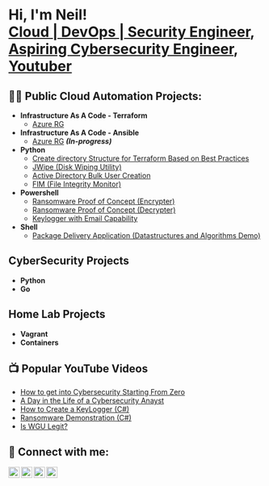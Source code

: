 <h1>Hi, I'm Neil! <br/><a href="https://github.com/dev-null-101">Cloud | DevOps | Security Engineer</a>, <a href="https://www.linkedin.com/in/neil-flores-91009a65/">Aspiring Cybersecurity Engineer</a>, <a href="https://www.youtube.com/@alwaysecure">Youtuber</a></h1>

<h2>👨‍💻 Public Cloud Automation Projects:</h2>

- <b>Infrastructure As A Code - Terraform</b>
  - [Azure RG](https://github.com/dev-null-101/public-cloud-terraform)
- <b>Infrastructure As A Code - Ansible</b>
  - [Azure RG](https://github.com/dev-null-101/public-cloud-ansible) <b><i>(In-progress)</b></i>
- <b>Python</b>
  - [Create directory Structure for Terraform Based on Best Practices](https://github.com/dev-null-101/public-cloud-python/tree/development/terraform_dir_structure)
  - [JWipe (Disk Wiping Utility)](https://github.com/joshmadakor1/Jwipe.PowerShell)
  - [Active Directory Bulk User Creation](https://github.com/joshmadakor1/AD_PS)
  - [FIM (File Integrity Monitor)](https://github.com/joshmadakor1/PowerShell-Integrity-FIM)
- <b>Powershell</b>
  - [Ransomware Proof of Concept (Encrypter)](https://github.com/joshmadakor1/EncrypterPOC)
  - [Ransomware Proof of Concept (Decrypter)](https://github.com/joshmadakor1/DecrypterPOC)
  - [Keylogger with Email Capability](https://github.com/joshmadakor1/Key-Logger-With-Email)
- <b>Shell</b>
  - [Package Delivery Application (Datastructures and Algorithms Demo)](https://github.com/joshmadakor1/Package-Delivery-Pathfinding-Algorithm)

<h2> CyberSecurity Projects </h2>

- <b> Python </b>
- <b> Go </b>

<h2> Home Lab Projects </h2>

- <b> Vagrant </b>
- <b> Containers </b>

<h2>📺 Popular YouTube Videos</h2>

- [How to get into Cybersecurity Starting From Zero](https://www.youtube.com/watch?v=a83ASGn_V_s)
- [A Day in the Life of a Cybersecurity Anayst](https://www.youtube.com/watch?v=uHy3oM7NnoU)
- [How to Create a KeyLogger (C#)](https://www.youtube.com/watch?v=N-L9hklSlNk)
- [Ransomware Demonstration (C#)](https://www.youtube.com/watch?v=OfvdQeh79s0)
- [Is WGU Legit?](https://www.youtube.com/watch?v=E2MwRWxDBkA)

<h2> 🤳 Connect with me:</h2>

[<img align="left" alt="JoshMadakor | YouTube" width="22px" src="https://cdn.jsdelivr.net/npm/simple-icons@v3/icons/youtube.svg" />][youtube]
[<img align="left" alt="JoshMadakor | Twitter" width="22px" src="https://cdn.jsdelivr.net/npm/simple-icons@v3/icons/twitter.svg" />][twitter]
[<img align="left" alt="JoshMadakor | LinkedIn" width="22px" src="https://cdn.jsdelivr.net/npm/simple-icons@v3/icons/linkedin.svg" />][linkedin]
[<img align="left" alt="JoshMadakor | Instagram" width="22px" src="https://cdn.jsdelivr.net/npm/simple-icons@v3/icons/instagram.svg" />][instagram]

[twitter]: https://twitter.com/joshmadakor
[youtube]: https://www.youtube.com/@alwaysecure
[instagram]: https://www.instagram.com/joshmadakor/
[linkedin]: https://linkedin.com/in/joshmadakor

<!--
**dev-null-101/dev-null-101** is a ✨ _special_ ✨ repository because its `README.md` (this file) appears on your GitHub profile.

Here are some ideas to get you started:

- 🔭 I’m currently working on ...
- 🌱 I’m currently learning ...
- 👯 I’m looking to collaborate on ...
- 🤔 I’m looking for help with ...
- 💬 Ask me about ...
- 📫 How to reach me: ...
- 😄 Pronouns: ...
- ⚡ Fun fact: ...
-->
